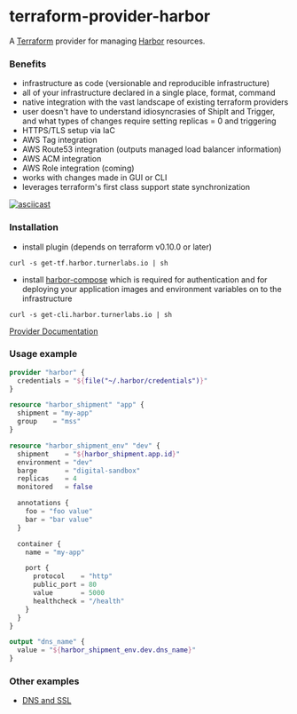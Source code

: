 terraform-provider-harbor
==========================

A [Terraform](https://www.terraform.io/) provider for managing [Harbor](https://github.com/turnerlabs/harbor) resources.

### Benefits

- infrastructure as code (versionable and reproducible infrastructure)
- all of your infrastructure declared in a single place, format, command
- native integration with the vast landscape of existing terraform providers
- user doesn't have to understand idiosyncrasies of ShipIt and Trigger, and what types of changes require setting replicas = 0 and triggering
- HTTPS/TLS setup via IaC
- AWS Tag integration
- AWS Route53 integration (outputs managed load balancer information)
- AWS ACM integration
- AWS Role integration (coming)
- works with changes made in GUI or CLI
- leverages terraform's first class support state synchronization

[![asciicast](https://asciinema.org/a/IxeoNYl7RmmSTwYMURtODytHO.png)](https://asciinema.org/a/IxeoNYl7RmmSTwYMURtODytHO?autoplay=1)

### Installation

- install plugin (depends on terraform v0.10.0 or later)
```
curl -s get-tf.harbor.turnerlabs.io | sh
```

- install [harbor-compose](https://github.com/turnerlabs/harbor-compose) which is required for authentication and for deploying your application images and environment variables on to the infrastructure
```
curl -s get-cli.harbor.turnerlabs.io | sh
```

[Provider Documentation](wiki)


### Usage example

```terraform
provider "harbor" {
  credentials = "${file("~/.harbor/credentials")}"
}

resource "harbor_shipment" "app" {
  shipment = "my-app"
  group    = "mss"
}

resource "harbor_shipment_env" "dev" {
  shipment    = "${harbor_shipment.app.id}"
  environment = "dev"
  barge       = "digital-sandbox"
  replicas    = 4
  monitored   = false

  annotations {
    foo = "foo value"
    bar = "bar value"
  }

  container {
    name = "my-app"

    port {
      protocol    = "http"
      public_port = 80
      value       = 5000
      healthcheck = "/health"
    }
  }
}

output "dns_name" {
  value = "${harbor_shipment_env.dev.dns_name}"
}
```

### Other examples

- [DNS and SSL](examples/dns-ssl)
